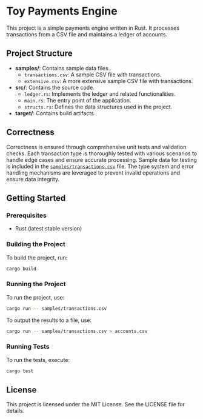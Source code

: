 # Toy Payments Engine

This project is a simple payments engine written in Rust.
It processes transactions from a CSV file and maintains a ledger of accounts.

## Project Structure

- **samples/**: Contains sample data files.
  - `transactions.csv`: A sample CSV file with transactions.
  - `extensive.csv`: A more extensive sample CSV file with transactions.
- **src/**: Contains the source code.
  - `ledger.rs`: Implements the ledger and related functionalities.
  - `main.rs`: The entry point of the application.
  - `structs.rs`: Defines the data structures used in the project.
- **target/**: Contains build artifacts.

## Correctness

Correctness is ensured through comprehensive unit tests and validation checks.
Each transaction type is thoroughly tested with various scenarios to handle edge
cases and ensure accurate processing. Sample data for testing is included in the
[`samples/transactions.csv`](./samples/transactions.csv) file. The type system
and error handling mechanisms are leveraged to prevent invalid operations and
ensure data integrity.

## Getting Started

### Prerequisites

- Rust (latest stable version)

### Building the Project

To build the project, run:

```sh
cargo build
```

### Running the Project

To run the project, use:

```sh
cargo run -- samples/transactions.csv
```

To output the results to a file, use:

```sh
cargo run -- samples/transactions.csv > accounts.csv
```

### Running Tests

To run the tests, execute:

```sh
cargo test
```

## License

This project is licensed under the MIT License. See the LICENSE file for details.

